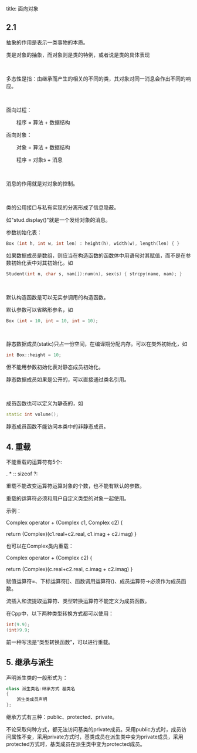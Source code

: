title: 面向对象
<h2>2.1</h2>
<p>抽象的作用是表示一类事物的本质。</p>
<p>类是对象的抽象，而对象则是类的特例，或者说是类的具体表现</p>
<br>
<p>多态性是指：由继承而产生的相关的不同的类，其对象对同一消息会作出不同的响应。</p>
<br>
<p>面向过程：</p>
<p>　　程序 = 算法 + 数据结构</p>
<p>面向对象：</p>
<p>　　对象 = 算法 + 数据结构</p>
<p>　　程序 = 对象s + 消息</p>
<br>
<p>消息的作用就是对对象的控制。</p>
<br>
<p>类的公用接口与私有实现的分离形成了信息隐蔽。</p>
<p>如"stud.display()"就是一个发给对象的消息。</p>
<p>参数初始化表：</p>

```cpp
Box (int h, int w, int len) : height(h), width(w), length(len) { }
```

<p>如果数据成员是数组，则应当在构造函数的函数体中用语句对其赋值，而不是在参数初始化表中对其初始化。如</p>

```cpp
Student(int n, char s, nam[]):num(n), sex(s) { strcpy(name, nam); }
```
<br>
<p>默认构造函数是可以无实参调用的构造函数。</p>
<p>默认参数可以省略形参名，如</p>

```cpp
Box (int = 10, int = 10, int = 10);
```

<br>
<p>静态数据成员(static)只占一份空间，在编译期分配内存。可以在类外初始化，如</p>

```cpp
int Box::height = 10;
```
<p>但不能用参数初始化表对静态成员初始化。</p>
<p>静态数据成员如果是公开的，可以直接通过类名引用。</p>
<br>
<p>成员函数也可以定义为静态的，如</p>

```cpp
static int volume();
```
<p>静态成员函数不能访问本类中的非静态成员。</p>

## 4. 重载
<p>不能重载的运算符有5个: </p>
<p>. * :: sizeof ?:</p>
<p>重载不能改变运算符运算对象的个数，也不能有默认的参数。</p>
<p>重载的运算符必须和用户自定义类型的对象一起使用。</p>
<p>示例：</p>
<p>Complex operator + (Complex c1, Complex c2) { </p>
<p> return (Complex)(c1.real+c2.real, c1.imag + c2.imag) }</p>
<p>也可以在Complex类内重载：</p>
<p>Complex operator + (Complex c2) { </p>
<p> return (Complex)(c.real+c2.real, c.imag + c2.imag) }</p>
<p>赋值运算符=、下标运算符[]、函数调用运算符()、成员运算符->必须作为成员函数。</p>
<p>流插入和流提取运算符、类型转换运算符不能定义为成员函数。</p>

在Cpp中，以下两种类型转换方式都可以使用：  

```cpp
int(9.9);
(int)9.9;
```

前一种写法是“类型转换函数”，可以进行重载。  

## 5. 继承与派生
声明派生类的一般形式为：  

```cpp
class 派生类名:继承方式 基类名
{
    派生类成员声明
};
```

继承方式有三种：public、protected、private。  

不论采取何种方式，都无法访问基类的private成员。采用public方式时，成员访问属性不变，采用private方式时，基类成员在派生类中变为private成员，采用protected方式时，基类成员在派生类中变为protected成员。

